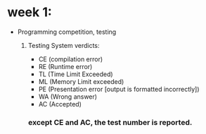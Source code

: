 # week 1:

- Programming competition, testing
	1. Testing System verdicts:
		- CE (compilation error)
		- RE (Runtime error)
		- TL (Time Limit Exceeded)
		- ML (Memory Limit exceeded)
		- PE (Presentation error [output is formatted incorrectly])
		- WA (Wrong answer)
		- AC (Accepted)

		### except CE and AC, the test number is reported.
